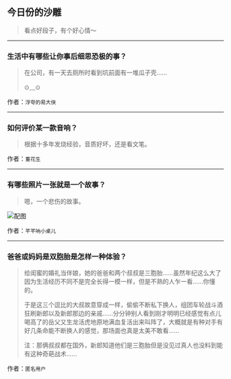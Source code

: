 ## 今日份的沙雕

> 看点好段子，有个好心情～


 
---

### 生活中有哪些让你事后细思恐极的事？

> 在公司，有一天去厕所时看到坑前面有一堆瓜子壳……
> 
> ⊙﹏⊙


作者：`浮夸的易大侠`

---

### 如何评价某一款音响？

> 根据十多年发烧经验，音质好坏，还是看文笔。


作者：`董花生`

---

### 有哪些照片一张就是一个故事？

> 嗯，一个悲伤的故事。



![配图](http://pic4.zhimg.com/70/7a28484755b07a06154046926db52493_b.jpg)


作者：`芊芊呐小桌儿`

---

### 爸爸或妈妈是双胞胎是怎样一种体验？

> 给闺蜜的婚礼当伴娘，她的爸爸和两个叔叔是三胞胎……虽然年纪这么大了因为生活经历不同不是完全长得一模一样，但是不熟的人乍一看……你懂的。
> 
> 于是这三个逗比的大叔故意穿成一样，偷偷不断私下换人，组团车轮战斗酒狂刷新郎以及新郎那边的亲戚……分分钟别人看到刚才明明已经感觉有点儿喝高了的岳父又生龙活虎地原地满血复活出来叫阵了，大概就是有种对手有好几条命能不断换人的感觉，那场面也真是太美不敢看……
> 
> 注：那俩叔叔都在国外，新郎知道他们是三胞胎但是没见过真人也没料到能有这种奇葩战术……


作者：`匿名用户`